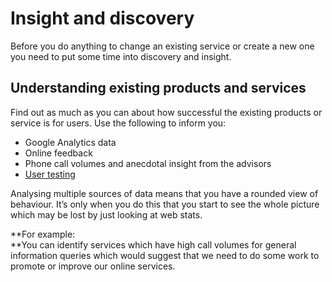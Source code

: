 # Insight and discovery

Before you do anything to change an existing service or create a new one you need to put some time into discovery and insight.

## Understanding existing products and services

Find out as much as you can about how successful the existing products or service is for users. Use the following to inform you:

*   Google Analytics data
*   Online feedback
*   Phone call volumes and anecdotal insight from the advisors
*   [User testing](user-testing "User testing")

Analysing multiple sources of data means that you have a rounded view of behaviour. It’s only when you do this that you start to see the whole picture which may be lost by just looking at web stats.

**For example:  
**You can identify services which have high call volumes for general information queries which would suggest that we need to do some work to promote or improve our online services.